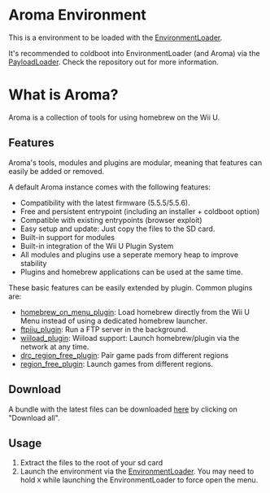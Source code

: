 # Aroma Environment

This is a environment to be loaded with the [EnvironmentLoader](https://github.com/wiiu-env/EnvironmentLoader).

It's recommended to coldboot into EnvironmentLoader (and Aroma) via the [PayloadLoader](https://github.com/wiiu-env/PayloadLoaderInstaller). Check the repository out for more information.

# What is Aroma?
Aroma is a collection of tools for using homebrew on the Wii U.

## Features
Aroma's tools, modules and plugins are modular, meaning that features can easily be added or removed.

A default Aroma instance comes with the following features:
- Compatibility with the latest firmware (5.5.5/5.5.6).
- Free and persistent entrypoint (including an installer + coldboot option)
- Compatible with existing entrypoints (browser exploit)
- Easy setup and update: Just copy the files to the SD card.
- Built-in support for modules 
- Built-in integration of the Wii U Plugin System
- All modules and plugins use a seperate memory heap to improve stability
- Plugins and homebrew applications can be used at the same time.

These basic features can be easily extended by plugin. Common plugins are:
- [homebrew_on_menu_plugin](https://github.com/wiiu-env/homebrew_on_menu_plugin): Load homebrew directly from the Wii U Menu instead of using a dedicated homebrew launcher.
- [ftpiiu_plugin](https://github.com/wiiu-env/ftpiiu_plugin): Run a FTP server in the background.
- [wiiload_plugin](https://github.com/wiiu-env/wiiload_plugin): Wiiload support: Launch homebrew/plugin via the network at any time.
- [drc_region_free_plugin](https://github.com/wiiu-env/drc_region_free_plugin): Pair game pads from different regions
- [region_free_plugin](https://github.com/wiiu-env/region_free_plugin): Launch games from different regions.

## Download

A bundle with the latest files can be downloaded [here](https://aroma.foryour.cafe/package/base-aroma) by clicking on "Download all".

## Usage

1. Extract the files to the root of your sd card
2. Launch the environment via the [EnvironmentLoader](https://github.com/wiiu-env/EnvironmentLoader). You may need to hold `X` while launching the EnvironmentLoader to force open the menu.
